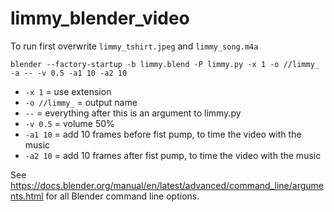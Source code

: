 # limmy_blender_video

To run first overwrite `limmy_tshirt.jpeg` and `limmy_song.m4a`

```blender --factory-startup -b limmy.blend -P limmy.py -x 1 -o //limmy_ -a -- -v 0.5 -a1 10 -a2 10```

* `-x 1` = use extension
* `-o //limmy_` = output name
* `--` = everything after this is an argument to limmy.py
* `-v 0.5` = volume 50%
* `-a1 10` = add 10 frames before fist pump, to time the video with the music
* `-a2 10` = add 10 frames after fist pump, to time the video with the music

See https://docs.blender.org/manual/en/latest/advanced/command_line/arguments.html for all Blender command line options.
